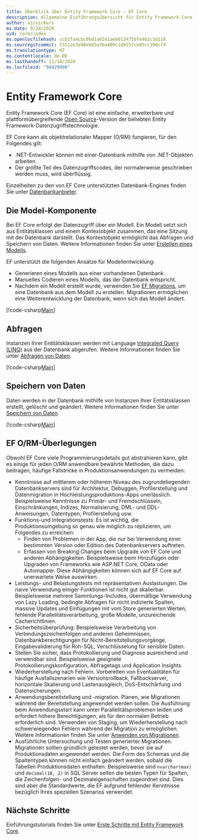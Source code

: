 ```yaml
---
title: Überblick über Entity Framework Core – EF Core
description: Allgemeine Einführungsübersicht für Entity Framework Core
author: ajcvickers
ms.date: 9/20/2020
uid: core/index
ms.openlocfilehash: ccb1fa4cbc0bd1a02e1aeb613475bfe4b2c1d118
ms.sourcegitcommit: f3512e3a98e685a3ba409c1d0157ce85cc390cf4
ms.translationtype: HT
ms.contentlocale: de-DE
ms.lasthandoff: 11/10/2020
ms.locfileid: "94429896"
---
```

# <a name="entity-framework-core"></a>Entity Framework Core

Entity Framework Core (EF Core) ist eine einfache, erweiterbare und plattformübergreifende [Open Source](https://github.com/dotnet/efcore)-Version der beliebten Entity Framework-Datenzugriffstechnologie.

EF Core kann als objektrelationaler Mapper (O/RM) fungieren, für den Folgendes gilt:

* .NET-Entwickler können mit einer-Datenbank mithilfe von .NET-Objekten arbeiten.
* Der größte Teil des Datenzugriffscodes, der normalerweise geschrieben werden muss, wird überflüssig.

Einzelheiten zu den von EF Core unterstützten Datenbank-Engines finden Sie unter [Datenbankanbieter](xref:core/providers/index).

## <a name="the-model"></a>Die Model-Komponente

Bei EF Core erfolgt der Datenzugriff über ein Modell. Ein Modell setzt sich aus Entitätsklassen und einem Kontextobjekt zusammen, das eine Sitzung mit der Datenbank darstellt. Das Kontextobjekt ermöglicht das Abfragen und Speichern von Daten. Weitere Informationen finden Sie unter [Erstellen eines Modells](xref:core/modeling/index).

EF unterstützt die folgenden Ansätze für Modellentwicklung:

* Generieren eines Modells aus einer vorhandenen Datenbank.
* Manuelles Codieren eines Modells, das der Datenbank entspricht.
* Nachdem ein Modell erstellt wurde, verwenden Sie [EF Migrations](xref:core/managing-schemas/migrations/index), um eine Datenbank aus dem Modell zu erstellen. Migrationen ermöglichen eine Weiterentwicklung der Datenbank, wenn sich das Modell ändert.

[!code-csharp[Main](../../samples/core/Intro/Model.cs)]

## <a name="querying"></a>Abfragen

Instanzen Ihrer Entitätsklassen werden mit Language [Integrated Query (LINQ)](/dotnet/csharp/programming-guide/concepts/linq/) aus der Datenbank abgerufen. Weitere Informationen finden Sie unter [Abfragen von Daten](xref:core/querying/index).

[!code-csharp[Main](../../samples/core/Intro/Program.cs#Querying)]

## <a name="saving-data"></a>Speichern von Daten

Daten werden in der Datenbank mithilfe von Instanzen Ihrer Entitätsklassen erstellt, gelöscht und geändert. Weitere Informationen finden Sie unter [Speichern von Daten](xref:core/saving/index).

[!code-csharp[Main](../../samples/core/Intro/Program.cs#SavingData)]

## <a name="ef-orm-considerations"></a>EF O/RM-Überlegungen

Obwohl EF Core viele Programmierungsdetails gut abstrahieren kann, gibt es einige für jeden O/RM anwendbare bewährte Methoden, die dazu beitragen, häufige Fallstricke in Produktionsanwendungen zu vermeiden:

* Kenntnisse auf mittlerem oder höherem Niveau des zugrundeliegenden Datenbankservers sind für Architektur, Debuggen, Profilerstellung und Datenmigration in Hochleistungsproduktions-Apps unerlässlich. Beispielsweise Kenntnisse zu Primär- und Fremdschlüsseln, Einschränkungen, Indizes, Normalisierung, DML- und DDL-Anweisungen, Datentypen, Profilerstellung usw.
* Funktions-und Integrationstests:  Es ist wichtig, die Produktionsumgebung so genau wie möglich zu replizieren, um Folgendes zu erreichen:
  * Finden von Problemen in der App, die nur bei Verwendung einer bestimmten Version oder Edition des Datenbankservers auftreten.
  * Erfassen von Breaking Changes beim Upgrade von EF Core und anderen Abhängigkeiten. Beispielsweise beim Hinzufügen oder Upgraden von Frameworks wie ASP.NET Core, OData oder Automapper. Diese Abhängigkeiten können sich auf EF Core auf unerwartete Weise auswirken.
* Leistungs- und Belastungstests mit repräsentativen Auslastungen. Die naive Verwendung einiger Funktionen ist nicht gut skalierbar. Beispielsweise mehrere Sammlungs-Includes, übermäßige Verwendung von Lazy Loading, bedingte Abfragen für nicht indizierte Spalten, massive Updates und Einfügungen mit vom Store generierten Werten, fehlende Parallelitätsverarbeitung, große Modelle, unzureichende Cacherichtlinien.
* Sicherheitsüberprüfung: Beispielsweise Verarbeitung von Verbindungszeichenfolgen und anderen Geheimnissen, Datenbankberechtigungen für Nicht-Bereitstellungsvorgänge, Eingabevalidierung für Roh-SQL, Verschlüsselung für sensible Daten.
* Stellen Sie sicher, dass Protokollierung und Diagnose ausreichend und verwendbar sind. Beispielsweise geeignete Protokollierungskonfiguration, Abfragetags und Application Insights.
* Wiederherstellung nach Fehlern. Vorbereiten von Eventualitäten für häufige Ausfallszenarien wie Versionsrollback, Fallbackserver, horizontale Skalierung und Lastenausgleich, DoS-Entschärfung und Datensicherungen.
* Anwendungsbereitstellung und -migration. Planen, wie Migrationen während der Bereitstellung angewendet werden sollen. Die Ausführung beim Anwendungsstart kann unter Parallelitätsproblemen leiden und erfordert höhere Berechtigungen, als für den normalen Betrieb erforderlich sind. Verwenden von Staging, um Wiederherstellung nach schwerwiegenden Fehlern während der Migration zu ermöglichen. Weitere Informationen finden Sie unter [Anwenden von Migrationen](xref:core/managing-schemas/migrations/applying).
* Ausführliche Untersuchung und Testen generierter Migrationen. Migrationen sollten gründlich getestet werden, bevor sie auf Produktionsdaten angewendet werden. Die Form des Schemas und die Spaltentypen können nicht einfach geändert werden, sobald die Tabellen Produktionsdaten enthalten. Beispielsweise sind `nvarchar(max)` und `decimal(18, 2)` in SQL Server selten die besten Typen für Spalten, die Zeichenfolgen- und Dezimaleigenschaften zugeordnet sind. Dies sind aber die Standardwerte, die EF aufgrund fehlender Kenntnisse bezüglich Ihres speziellen Szenarios verwendet.

## <a name="next-steps"></a>Nächste Schritte

Einführungstutorials finden Sie unter [Erste Schritte mit Entity Framework Core](xref:core/get-started/overview/first-app).
